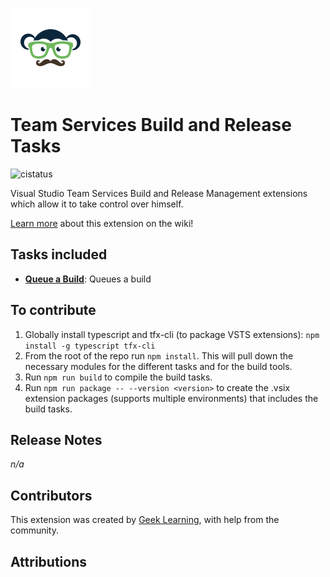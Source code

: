 ![Icon](https://github.com/geeklearningio/gl-vsts-tasks-inception/blob/master/Extension/extension-icon.png)

# Team Services Build and Release Tasks

![cistatus](https://geeklearning.visualstudio.com/_apis/public/build/definitions/f841b266-7595-4d01-9ee1-4864cf65aa73/57/badge)

Visual Studio Team Services Build and Release Management extensions which allow it to take control over himself.

[Learn more](https://github.com/geeklearningio/gl-vsts-tasks-inception/wiki) about this extension on the wiki!

## Tasks included

* **[Queue a Build](https://github.com/geeklearningio/gl-vsts-tasks-inception/wiki/Queue-Build)**: Queues a build

## To contribute

1. Globally install typescript and tfx-cli (to package VSTS extensions): `npm install -g typescript tfx-cli`
2. From the root of the repo run `npm install`. This will pull down the necessary modules for the different tasks and for the build tools.
3. Run `npm run build` to compile the build tasks.
4. Run `npm run package -- --version <version>` to create the .vsix extension packages (supports multiple environments) that includes the build tasks.

## Release Notes

*n/a*

## Contributors

This extension was created by [Geek Learning](http://geeklearning.io/), with help from the community.

## Attributions


